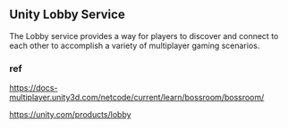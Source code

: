 ## Unity Lobby Service
The Lobby service provides a way for players to discover and connect to each other to accomplish a variety of multiplayer gaming scenarios.

### ref 
https://docs-multiplayer.unity3d.com/netcode/current/learn/bossroom/bossroom/

https://unity.com/products/lobby
